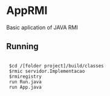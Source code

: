 # AppRMI
Basic aplication of JAVA RMI

## Running
<code> 
 $cd /[folder project]/build/classes
 $rmic servidor.Implementacao
 $rmiregistry
 run Run.java
 run App.java 
</code>
